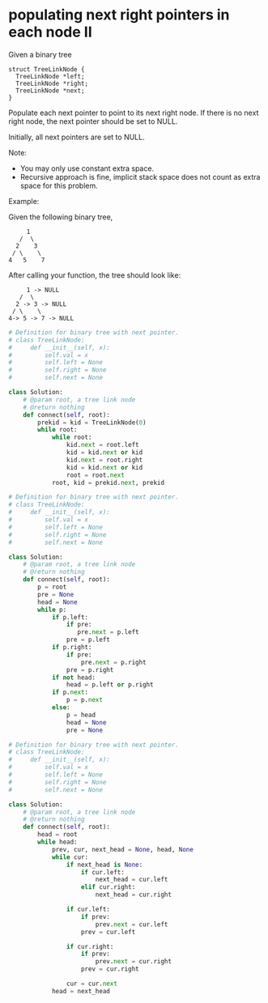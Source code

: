 # populating next right pointers in each node II

Given a binary tree
```
struct TreeLinkNode {
  TreeLinkNode *left;
  TreeLinkNode *right;
  TreeLinkNode *next;
}
```
Populate each next pointer to point to its next right node. If there is no next right node, the next pointer should be set to NULL.

Initially, all next pointers are set to NULL.

Note:

* You may only use constant extra space.
* Recursive approach is fine, implicit stack space does not count as extra space for this problem.

Example:

Given the following binary tree,
```
     1
   /  \
  2    3
 / \    \
4   5    7
```
After calling your function, the tree should look like:
```
     1 -> NULL
   /  \
  2 -> 3 -> NULL
 / \    \
4-> 5 -> 7 -> NULL
```

```Python
# Definition for binary tree with next pointer.
# class TreeLinkNode:
#     def __init__(self, x):
#         self.val = x
#         self.left = None
#         self.right = None
#         self.next = None

class Solution:
    # @param root, a tree link node
    # @return nothing
    def connect(self, root):
        prekid = kid = TreeLinkNode(0)
        while root:
            while root:
                kid.next = root.left
                kid = kid.next or kid
                kid.next = root.right
                kid = kid.next or kid
                root = root.next
            root, kid = prekid.next, prekid
```

```Python
# Definition for binary tree with next pointer.
# class TreeLinkNode:
#     def __init__(self, x):
#         self.val = x
#         self.left = None
#         self.right = None
#         self.next = None

class Solution:
    # @param root, a tree link node
    # @return nothing
    def connect(self, root):
        p = root
        pre = None
        head = None
        while p:
            if p.left:
                if pre:
                   pre.next = p.left
                pre = p.left
            if p.right:
                if pre:
                    pre.next = p.right
                pre = p.right
            if not head:
                head = p.left or p.right
            if p.next:
                p = p.next
            else:
                p = head
                head = None
                pre = None
```


```Python
# Definition for binary tree with next pointer.
# class TreeLinkNode:
#     def __init__(self, x):
#         self.val = x
#         self.left = None
#         self.right = None
#         self.next = None

class Solution:
    # @param root, a tree link node
    # @return nothing
    def connect(self, root):
        head = root
        while head:
            prev, cur, next_head = None, head, None
            while cur:
                if next_head is None:
                    if cur.left:
                        next_head = cur.left
                    elif cur.right:
                        next_head = cur.right

                if cur.left:
                    if prev:
                        prev.next = cur.left
                    prev = cur.left

                if cur.right:
                    if prev:
                        prev.next = cur.right
                    prev = cur.right

                cur = cur.next
            head = next_head
```

